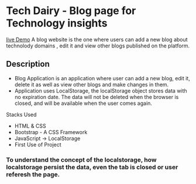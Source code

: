 # Tech Dairy - Blog page for Technology insights 
[live Demo]()
A blog website is the one where users can add a new blog about technolody domains , edit it and view other blogs published on the platform.

## Description
- Blog Application is an application where user can add a new blog, edit it, delete it as well as view other blogs and make changes in them.
- Application uses LocalStorage, the localStorage object stores data with no expiration date. The data will not be deleted when the browser is closed, and will be available when the user comes again.

Stacks Used
- HTML & CSS
- Bootstrap - A CSS Framework
- JavaScript -> LocalStorage
- First Use of Project
### To understand the concept of the localstorage, how localstorage persist the data, even the tab is closed or user referesh the page.


